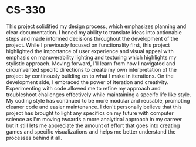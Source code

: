 # CS-330

This project solidified my design process, which emphasizes planning and clear documentation. I honed my ability to translate ideas into actionable steps and made informed decisions throughout the development of the project.  While I previously focused on functionality first, this project highlighted the importance of user experience and visual appeal with emphasis on manuverability lighting and texturing which highlights my stylistic approach. Moving forward, I'll learn from how I navigated and circumvented specifc directions to create my own interpretation of the project by continously building on to what I make in iterations. On the development side, I embraced the power of iteration and creativity. Experimenting with code allowed me to refine my approach and troubleshoot challenges effectively while maintaining a specifc life like style. My coding style has continued to be more modular and reusable, promoting cleaner code and easier maintenance. I don't personally believe that this project has brought to light any specifics on my future with computer science as I'm moving twoards a more analytical approach in my carreer but it still lets me appreciate the amount of effort that goes into creating games and specific visualizations and helps me better understand the processes behind it all. 
